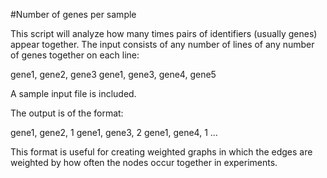 #Number of genes per sample

This script will analyze how many times pairs of identifiers (usually genes) appear together. The input consists of any number of lines of any number of genes together on each line:

gene1, gene2, gene3
gene1, gene3, gene4, gene5

A sample input file is included.

The output is of the format:

gene1, gene2, 1
gene1, gene3, 2
gene1, gene4, 1
...

This format is useful for creating weighted graphs in which the edges are weighted by how often the nodes occur together in experiments. 